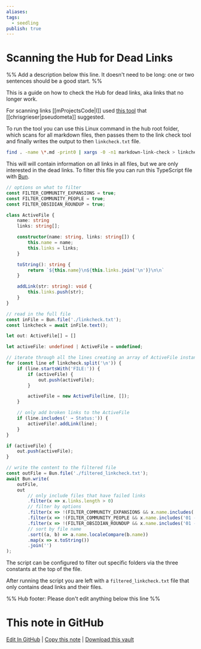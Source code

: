 ```yaml
---
aliases: 
tags:
  - seedling
publish: true
---
```


# Scanning the Hub for Dead Links

%% Add a description below this line. It doesn't need to be long: one or two sentences should be a good start. %%

This is a guide on how to check the Hub for dead links, aka links that no longer work.

For scanning links [[mProjectsCode|I]] used [this tool](https://github.com/tcort/markdown-link-check) that [[chrisgrieser|pseudometa]] suggested.

To run the tool you can use this Linux command in the hub root folder, which scans for all markdown files, then passes them to the link check tool and finally writes the output to then `linkcheck.txt` file.

```bash
find . -name \*.md -print0 | xargs -0 -n1 markdown-link-check > linkcheck.txt
```

This will will contain information on all links in all files, but we are only interested in the dead links.
To filter this file you can run this TypeScript file with [Bun](https://bun.sh/).

```ts
// options on what to filter
const FILTER_COMMUNITY_EXPANSIONS = true;
const FILTER_COMMUNITY_PEOPLE = true;
const FILTER_OBSIDIAN_ROUNDUP = true;

class ActiveFile {
    name: string
    links: string[];

    constructor(name: string, links: string[]) {
        this.name = name;
        this.links = links;
    }

    toString(): string {
        return `${this.name}\n${this.links.join('\n')}\n\n`
    }

    addLink(str: string): void {
        this.links.push(str);
    }
}

// read in the full file
const inFile = Bun.file('./linkcheck.txt');
const linkcheck = await inFile.text();

let out: ActiveFile[] = []

let activeFile: undefined | ActiveFile = undefined;

// iterate through all the lines creating an array of ActiveFile instances which contain all broken links for that file
for (const line of linkcheck.split('\n')) {
    if (line.startsWith('FILE:')) {
        if (activeFile) {
            out.push(activeFile);
        }

        activeFile = new ActiveFile(line, []);
    }

    // only add broken links to the ActiveFile
    if (line.includes(' → Status:')) {
        activeFile?.addLink(line);
    }
}

if (activeFile) {
    out.push(activeFile);
}

// write the content to the filtered file
const outFile = Bun.file('./filtered_linkcheck.txt');
await Bun.write(
    outFile, 
    out
        // only include files that have failed links
        .filter(x => x.links.length > 0)
        // filter by options
        .filter(x => !(FILTER_COMMUNITY_EXPANSIONS && x.name.includes('02 - Community Expansions/02.05 All Community Expansions')))
        .filter(x => !(FILTER_COMMUNITY_PEOPLE && x.name.includes('01 - Community/People')))
        .filter(x => !(FILTER_OBSIDIAN_ROUNDUP && x.name.includes('01 - Community/Obsidian Roundup')))
        // sort by file name
        .sort((a, b) => a.name.localeCompare(b.name))
        .map(x => x.toString())
        .join('')
);
```

The script can be configured to filter out specific folders via the three constants at the top of the file.

After running the script you are left with a `filtered_linkcheck.txt` file that only contains dead links and their files.

%% Hub footer: Please don't edit anything below this line %%

# This note in GitHub

<span class="git-footer">[Edit In GitHub](https://github.dev/obsidian-community/obsidian-hub/blob/main/00%20-%20Contribute%20to%20the%20Obsidian%20Hub/03%20Contributor%20Notes/03.03%20Scripts%20and%20Automation/Scanning%20the%20Hub%20for%20Dead%20Links.md "git-hub-edit-note") | [Copy this note](https://raw.githubusercontent.com/obsidian-community/obsidian-hub/main/00%20-%20Contribute%20to%20the%20Obsidian%20Hub/03%20Contributor%20Notes/03.03%20Scripts%20and%20Automation/Scanning%20the%20Hub%20for%20Dead%20Links.md "git-hub-copy-note") | [Download this vault](https://github.com/obsidian-community/obsidian-hub/archive/refs/heads/main.zip "git-hub-download-vault") </span>
